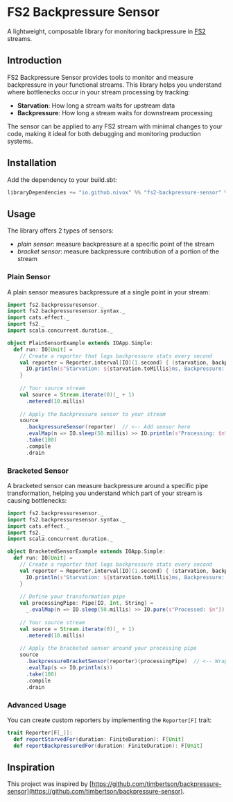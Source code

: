 # FS2 Backpressure Sensor

A lightweight, composable library for monitoring backpressure in [FS2](https://fs2.io) streams.

## Introduction

FS2 Backpressure Sensor provides tools to monitor and measure backpressure in your functional streams. 
This library helps you understand where bottlenecks occur in your stream processing by tracking:

- **Starvation**: How long a stream waits for upstream data
- **Backpressure**: How long a stream waits for downstream processing

The sensor can be applied to any FS2 stream with minimal changes to your code, making it ideal for both debugging and monitoring production systems.

## Installation

Add the dependency to your build.sbt:

```scala
libraryDependencies += "io.github.nivox" %% "fs2-backpressure-sensor" % "<version>"
```
## Usage

The library offers 2 types of sensors:
- *plain sensor*: measure backpressure at a specific point of the stream
- *bracket sensor*: measure backpressure contribution of a portion of the stream

### Plain Sensor

A plain sensor measures backpressure at a single point in your stream:

```scala
import fs2.backpressuresensor._
import fs2.backpressuresensor.syntax._
import cats.effect._
import fs2._
import scala.concurrent.duration._

object PlainSensorExample extends IOApp.Simple:
  def run: IO[Unit] =
    // Create a reporter that logs backpressure stats every second
    val reporter = Reporter.interval[IO](1.second) { (starvation, backpressure) =>
      IO.println(s"Starvation: ${starvation.toMillis}ms, Backpressure: ${backpressure.toMillis}ms")
    }
    
    // Your source stream
    val source = Stream.iterate(0)(_ + 1)
      .metered(10.millis)
    
    // Apply the backpressure sensor to your stream
    source
      .backpressureSensor(reporter)  // <-- Add sensor here
      .evalMap(n => IO.sleep(50.millis) >> IO.println(s"Processing: $n"))
      .take(100)
      .compile
      .drain
```

### Bracketed Sensor

A bracketed sensor can measure backpressure around a specific pipe transformation, helping you 
understand which part of your stream is causing bottlenecks:

```scala
import fs2.backpressuresensor._
import fs2.backpressuresensor.syntax._
import cats.effect._
import fs2._
import scala.concurrent.duration._

object BracketedSensorExample extends IOApp.Simple:
  def run: IO[Unit] =
    // Create a reporter that logs backpressure stats every second
    val reporter = Reporter.interval[IO](1.second) { (starvation, backpressure) =>
      IO.println(s"Starvation: ${starvation.toMillis}ms, Backpressure: ${backpressure.toMillis}ms")
    }
    
    // Define your transformation pipe
    val processingPipe: Pipe[IO, Int, String] = 
      _.evalMap(n => IO.sleep(50.millis) >> IO.pure(s"Processed: $n"))
    
    // Your source stream
    val source = Stream.iterate(0)(_ + 1)
      .metered(10.millis)
    
    // Apply the bracketed sensor around your processing pipe
    source
      .backpressureBracketSensor(reporter)(processingPipe)  // <-- Wrap the pipe with a sensor
      .evalTap(s => IO.println(s))
      .take(100)
      .compile
      .drain
```

### Advanced Usage

You can create custom reporters by implementing the `Reporter[F]` trait:

```scala
trait Reporter[F[_]]:
  def reportStarvedFor(duration: FiniteDuration): F[Unit]
  def reportBackpressuredFor(duration: FiniteDuration): F[Unit]
```

## Inspiration

This project was inspired by [https://github.com/timbertson/backpressure-sensor](https://github.com/timbertson/backpressure-sensor).
```

